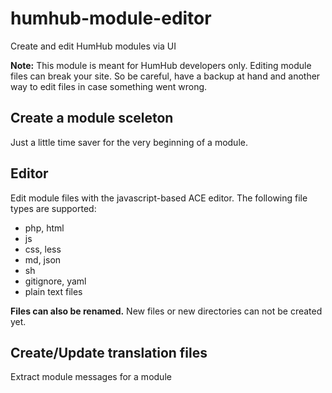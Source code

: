 # humhub-module-editor
 Create and edit HumHub modules via UI

**Note:** This module is meant for HumHub developers only. Editing module files can break your site.
So be careful, have a backup at hand and another way to edit files in case something went wrong.

## Create a module sceleton
Just a little time saver for the very beginning of a module.

## Editor
Edit module files with the javascript-based ACE editor.
The following file types are supported:

- php, html
- js
- css, less
- md, json
- sh
- gitignore, yaml
- plain text files

**Files can also be renamed.** New files or new directories can not be created yet.

## Create/Update translation files
Extract module messages for a module
